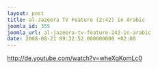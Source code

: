 ```yaml
---
layout: post
title: al-Jazeera TV Feature (2:42) in Arabic
joomla_id: 355
joomla_url: al-jazeera-tv-feature-242-in-arabic
date: 2008-08-21 09:32:52.000000000 +02:00
---
```

<p><a href="http://de.youtube.com/watch?v=wheXgKomLc0">http://de.youtube.com/watch?v=wheXgKomLc0</a></p>
